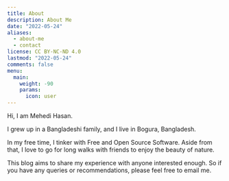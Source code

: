 ```yaml
---
title: About
description: About Me
date: "2022-05-24"
aliases:
  - about-me
  - contact
license: CC BY-NC-ND 4.0
lastmod: "2022-05-24"
comments: false
menu:
  main:
    weight: -90
    params:
      icon: user
---
```


<!-- cspell:words Mehedi Hasan bogura lastmod -->

Hi, I am Mehedi Hasan.

I grew up in a Bangladeshi family, and I live in Bogura, Bangladesh.

In my free time, I tinker with Free and Open Source Software. Aside from that, I love to go for long walks with friends to enjoy the beauty of nature.

This blog aims to share my experience with anyone interested enough. So if you have any queries or recommendations, please feel free to email me.
